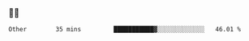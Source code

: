 ### 👨‍💻

<!--START_SECTION:waka-->

```text
Other        35 mins         ███████████▓░░░░░░░░░░░░░   46.01 %
```

<!--END_SECTION:waka-->
